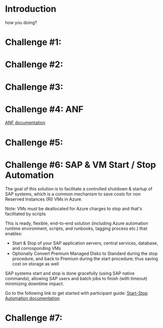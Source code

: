 # Introduction

how you doing?


# Challenge #1:  
# Challenge #2: 
# Challenge #3: 
# Challenge #4: ANF

[ANF documentation](https://github.com/Microsoft-SAPonAzure-OpenHack/Learning-the-OpenHack-Way/tree/main/04-ANF)

# Challenge #5: 

# Challenge #6: SAP & VM Start / Stop Automation

The goal of this solution is to facilitate a controlled shutdown & startup of SAP systems, which is a common mechanism to save costs for non Reserved Instances (RI) VMs in Azure.

Note: VMs must be deallocated for Azure charges to stop and that's facilitated by scripts

This is ready, flexible, end-to-end solution (including Azure automation runtime environment, scripts, and runbooks, tagging process etc.) that enables:

- Start & Stop of your SAP application servers, central services, database, and corrosponding VMs
- Optionally Convert Premium Managed Disks to Standard during the stop procedure, and back to Premium during the start procedure; thus saving cost on storage as well  

SAP systems start and stop is done gracefully (using SAP native commands), allowing SAP users and batch jobs to finish (with timeout) minimizing downtime impact.  

Go to the following link to get started with participant guide: [Start-Stop Automation documentation](https://github.com/Microsoft-SAPonAzure-OpenHack/SAPOH/blob/main/06-Start-Stop-Automation)

# Challenge #7: 
